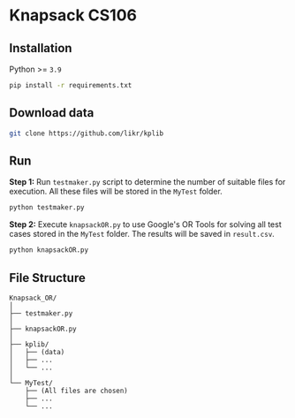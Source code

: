 # Knapsack CS106

## Installation
Python >= ```3.9```
```bash
pip install -r requirements.txt
```

## Download data
```bash
git clone https://github.com/likr/kplib
```


## Run
**Step 1:** Run ```testmaker.py``` script to determine the number of suitable files for execution. All these files will be stored in the ```MyTest``` folder.
```bash
python testmaker.py
```

**Step 2:** Execute ```knapsackOR.py``` to use Google's OR Tools for solving all test cases stored in the ```MyTest``` folder. The results will be saved in ```result.csv```.
```bash
python knapsackOR.py
```

## File Structure
```
Knapsack_OR/
│
├── testmaker.py
│
├── knapsackOR.py
│
├── kplib/
│   ├── (data)
│   ├── ...
│   └── ...
│
└── MyTest/
    ├── (All files are chosen)
    ├── ...
    └── ...
```
